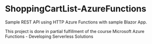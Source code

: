 # ShoppingCartList-AzureFunctions
Sample REST API using HTTP Azure Functions with sample Blazor App. 

This project is done in partial fulfillment of the course Microsoft Azure Functions - Developing Serverless Solutions
